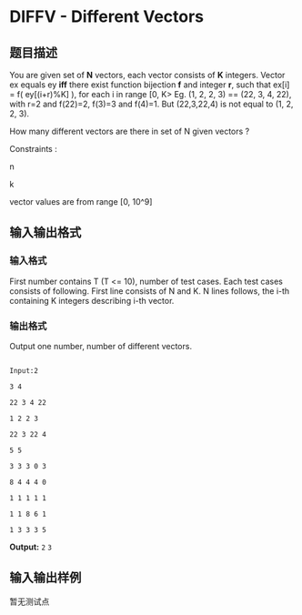 # DIFFV - Different Vectors 

## 题目描述

You are given set of **N** vectors, each vector consists of **K** integers. Vector ex equals ey **iff** there exist function bijection **f** and integer **r**, such that ex\[i\] = f( ey\[(i+r)%K\] ), for each i in range \[0, K> Eg. (1, 2, 2, 3) == (22, 3, 4, 22), with r=2 and f(22)=2, f(3)=3 and f(4)=1. But (22,3,22,4) is not equal to (1, 2, 2, 3).

How many different vectors are there in set of N given vectors ?

Constraints :

n 

k 

vector values are from range \[0, 10^9\]

## 输入输出格式

### 输入格式

First number contains T (T <= 10), number of test cases. Each test cases consists of following. First line consists of N and K. N lines follows, the i-th containing K integers describing i-th vector.

### 输出格式

Output one number, number of different vectors.

```

Input:2

3 4

22 3 4 22

1 2 2 3

22 3 22 4

5 5

3 3 3 0 3

8 4 4 4 0

1 1 1 1 1

1 1 8 6 1

1 3 3 3 5

```

**Output:** `2` `3`

## 输入输出样例

暂无测试点

